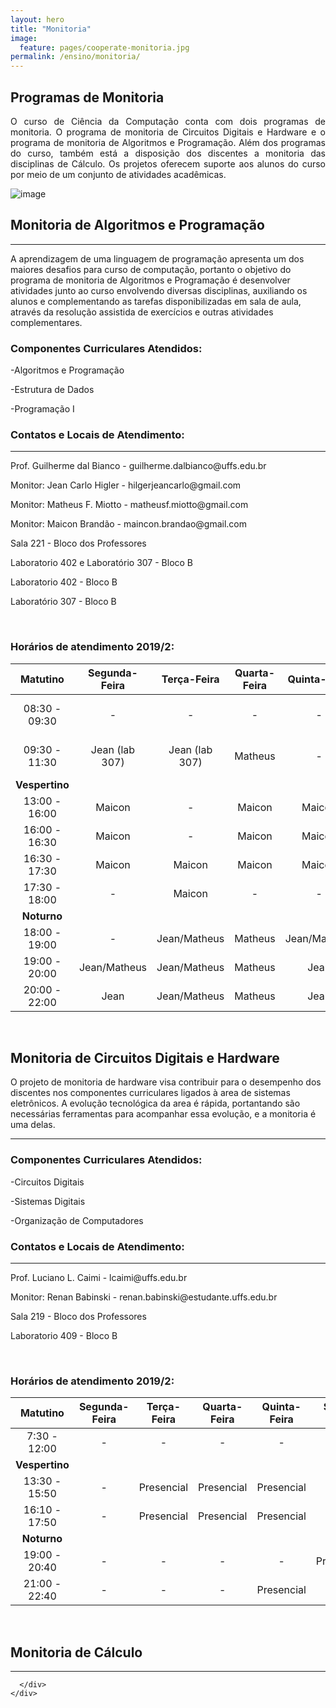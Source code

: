 ```yaml
---
layout: hero
title: "Monitoria"
image:
  feature: pages/cooperate-monitoria.jpg
permalink: /ensino/monitoria/
---
```


<section class="fdb-block">
  <div class="container">
    <div class="row align-items-center pt-2 pt-lg-5">
      <div class="col-12 col-md-8 col-lg-7" style=" text-align: justify;">
        <h2>Programas de Monitoria</h2>
        <p class="lead">O curso de Ciência da Computação conta com dois programas de monitoria. O programa de monitoria de Circuitos Digitais e Hardware e o programa de monitoria de Algoritmos e Programação. Além dos programas do curso, também está a disposição dos discentes a monitoria das disciplinas de Cálculo. Os projetos oferecem suporte aos alunos do curso por meio de um conjunto de atividades acadêmicas.</p>
      </div>
      <div class="col-8 col-md-4 m-auto m-md-0 ml-md-auto pt-5">
        <p><img alt="image" class="img-fluid" src="../../images/illustrations/teaching.svg"></p>
      </div>
    </div>
  </div>
</section>

<section>
  <div class="container">
    <div class="row justify-content-center">
      <div class="col-12 text-left">
        <h2>Monitoria de Algoritmos e Programação</h2>
        <hr/>
        <p class="text-justify">A aprendizagem de uma linguagem de programação apresenta um dos maiores desafios para curso de
computação, portanto o objetivo do programa de monitoria de Algoritmos e Programação é desenvolver atividades junto ao curso envolvendo diversas disciplinas, auxiliando os alunos e complementando as tarefas disponibilizadas em sala de aula, através da resolução assistida de exercícios e outras atividades complementares.
        </p>
        <h3>Componentes Curriculares Atendidos:</h3>
        <p>-Algoritmos e Programação</p>
        <p>-Estrutura de Dados</p>
        <p>-Programação I</p>
        <div class="alert alert-dark breath-top" role="alert">
          <h3 class="alert-heading">Contatos e Locais de Atendimento:</h3>
          <hr/>
          <div class="row text-left pt-5">
            <div class="col-12 col-sm-6 col-md-7">
              <p>Prof. Guilherme dal Bianco - guilherme.dalbianco@uffs.edu.br</p>
              <p>Monitor: Jean Carlo Higler - hilgerjeancarlo@gmail.com</p>
              <p>Monitor: Matheus F. Miotto - matheusf.miotto@gmail.com</p>
              <p>Monitor: Maicon Brandão - maincon.brandao@gmail.com</p>       
            </div>
            <div class="col-12 col-sm-6 col-md-5">
              <p>Sala 221 - Bloco dos Professores</p>
              <p>Laboratorio 402 e Laboratório 307 - Bloco B</p>
              <p>Laboratorio 402 - Bloco B</p>
              <p>Laboratório 307 - Bloco B</p>
            </div>
          </div> 
        </div>
      </div>
    </div>
  </div>
</section>

<br>
<h3>Horários de atendimento 2019/2:</h3>

|  **Matutino** |  Segunda-Feira |   Terça-Feira  | Quarta-Feira | Quinta-Feira |   Sexta-Feira  |
|:-------------:|:--------------:|:--------------:|:------------:|:------------:|:--------------:|
| 08:30 - 09:30 |        -       |   -            |       -      |      -       | Jean (lab 307) |
| 09:30 - 11:30 | Jean (lab 307) | Jean (lab 307) | Matheus      |       -      | Jean (lab 307) |
|**Vespertino** |                |                |              |              |                |
| 13:00 - 16:00 | Maicon         |     -          | Maicon       | Maicon       | Maicon         |
| 16:00 - 16:30 | Maicon         |     -          | Maicon       | Maicon       |    -           |
| 16:30 - 17:30 | Maicon         | Maicon         | Maicon       | Maicon       |    -           |
| 17:30 - 18:00 |          -     | Maicon         |    -         |      -       |                |
| **Noturno**   |                |                |              |              |                |
| 18:00 - 19:00 |              - | Jean/Matheus   | Matheus      | Jean/Matheus | Jean           |
| 19:00 - 20:00 | Jean/Matheus   | Jean/Matheus   | Matheus      | Jean         | Jean           |
| 20:00 - 22:00 | Jean           | Jean/Matheus   | Matheus      | Jean         | Jean           |

<br>

<section>
  <div class="container">
    <div class="row justify-content-center">
      <div class="col-12 text-left">
        <h2>Monitoria de Circuitos Digitais e Hardware</h2>
        <p class="text-justify">O projeto de monitoria de hardware visa contribuir para o desempenho dos discentes nos componentes curriculares ligados à area de sistemas eletrônicos. A evolução tecnológica da area é rápida, portantando são necessárias ferramentas para acompanhar essa evolução, e a monitoria é uma delas.
        </p>
        <hr/>
        <h3>Componentes Curriculares Atendidos:</h3>
        <p>-Circuitos Digitais</p>
        <p>-Sistemas Digitais</p>
        <p>-Organização de Computadores</p>
        <div class="alert alert-dark breath-top" role="alert">
          <h3 class="alert-heading">Contatos e Locais de Atendimento:</h3>
          <hr/>
          <div class="row text-left pt-5">
            <div class="col-12 col-sm-6 col-md-7">
              <p>Prof. Luciano L. Caimi - lcaimi@uffs.edu.br</p>
              <p>Monitor: Renan Babinski - renan.babinski@estudante.uffs.edu.br</p>
            </div>
            <div class="col-12 col-sm-6 col-md-5">
              <p>Sala 219 - Bloco dos Professores</p>
              <p>Laboratorio 409 - Bloco B</p>
            </div>
          </div> 
        </div>
      </div>
    </div>
  </div>
</section>

<br>
<h3>Horários de atendimento 2019/2:</h3>

|  **Matutino** |  Segunda-Feira |   Terça-Feira  | Quarta-Feira | Quinta-Feira |   Sexta-Feira  |
|:-------------:|:--------------:|:--------------:|:------------:|:------------:|:--------------:|
| 7:30 - 12:00  | -              | -              | -            |  -           | -              |
|**Vespertino** |                |                |              |              |                |
| 13:30 - 15:50 | -              | Presencial     | Presencial   |  Presencial  | -              |
| 16:10 - 17:50 | -              | Presencial     | Presencial   |  Presencial  | -              |
| **Noturno**   |                |                |              |              |                |
| 19:00 - 20:40 | -              | -              | -            |  -           | Presencial     |
| 21:00 - 22:40 | -              | -              | -            |  Presencial  | -              |

<br>

<section>
  <div class="container">
    <div class="row justify-content-center">
      <div class="col-12 text-left">
        <h2>Monitoria de Cálculo</h2>
        <hr/>
        
      </div>
    </div>
  </div>
</section>